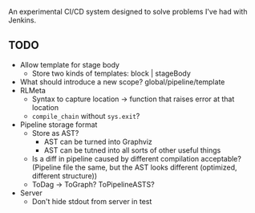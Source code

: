 An experimental CI/CD system designed to solve problems I've had with Jenkins.

## TODO

* Allow template for stage body
    * Store two kinds of templates: block | stageBody
* What should introduce a new scope? global/pipeline/template
* RLMeta
    * Syntax to capture location -> function that raises error at that location
    * `compile_chain` without `sys.exit`?
* Pipeline storage format
    * Store as AST?
        * AST can be turned into Graphviz
        * AST can be tutned into all sorts of other useful things
    * Is a diff in pipeline caused by different compilation acceptable?
      (Pipeline file the same, but the AST looks different (optimized,
      different structure))
    * ToDag -> ToGraph? ToPipelineASTS?
* Server
    * Don't hide stdout from server in test
